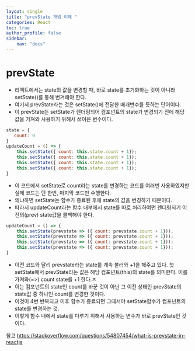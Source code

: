 ```yaml
---
layout: single
title: "prevState 개념 이해 "
categories: React
toc: true
author_profile: false
sidebar:
    nav: "docs"
---
```


# prevState
- 리액트에서는 state의 값을 변경할 때, 바로 state를 초기화하는 것이 아니라 setState()를 통해 변겨해야 한다.
- 여기서 prevState라는 것은 setState()에 전달한 매개변수를 뜻하는 단어이다. 
- 이 prevState는 setState가 렌더링되어 컴포넌트의 state가 변경되기 전에 해당 값을 가져와 사용하기 위해서 쓰이은 변수이다.  

``` javascript
state = {
   count: 0
}
updateCount = () => {
    this.setState({ count: this.state.count + 1});
    this.setState({ count: this.state.count + 1});
    this.setState({ count: this.state.count + 1});
    this.setState({ count: this.state.count + 1});
}

```
- 이 코드에서 setState로 count라는 state를 변경하는 코드를 여러번 사용하였지만 실제 코드는 단 한번, 마지막 코드만 수행한다.
- 왜냐하면 setState는 함수가 종료된 후에 state의 값을 변경하기 때문이다. 
- 따라서 updateCount라는 함수 내부에서 state를 따로 처리하여면 렌더링되기 이전의(prev) state값을 콜백해야 한다.

```javascript
updateCount = () => {
    this.setState(prevstate => ({ count: prevstate.count + 1}));
    this.setState(prevstate => ({ count: prevstate.count + 1}));
    this.setState(prevstate => ({ count: prevstate.count + 1}));
    this.setState(prevstate => ({ count: prevstate.count + 1}));
}
```
- 이전 코드와 달리 prevstate라는 state를 계속 불러와 +1을 해주고 있다. 첫 setState에서 prevState라는 값은 해당 컴포넌트(this)의 state를 의미한다. 이를 가져와(=>) count state를 +1 한다.ㅈ
- 이는 컴포넌트의 state인 count를 바꾼 것이 아닌 그 이전 상태인 prevState의 state값 중 하나인 count를 변경한 것이다. 
- 이것이 4번 반복되고 이후 함수가 종료되면 그때서야 setState함수가 컴포넌트의 state를 변경하는 것.
- 이렇게 함수 내에서 state를 다루기 위해서 사용하는 변수가 바로 prevState인 것이다. 

참고
https://stackoverflow.com/questions/54807454/what-is-prevstate-in-reactjs